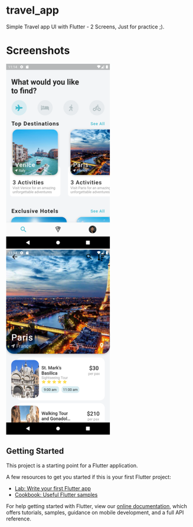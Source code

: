 # travel_app

Simple Travel app UI with Flutter - 2 Screens, Just for practice ;).

# Screenshots 

<img src="https://github.com/Mohammed187/travel_app/blob/master/main_screen.png" height="500"> <img src="https://github.com/Mohammed187/travel_app/blob/master/destination_screen.png" height="500">
## Getting Started

This project is a starting point for a Flutter application.

A few resources to get you started if this is your first Flutter project:

- [Lab: Write your first Flutter app](https://flutter.dev/docs/get-started/codelab)
- [Cookbook: Useful Flutter samples](https://flutter.dev/docs/cookbook)

For help getting started with Flutter, view our
[online documentation](https://flutter.dev/docs), which offers tutorials,
samples, guidance on mobile development, and a full API reference.

